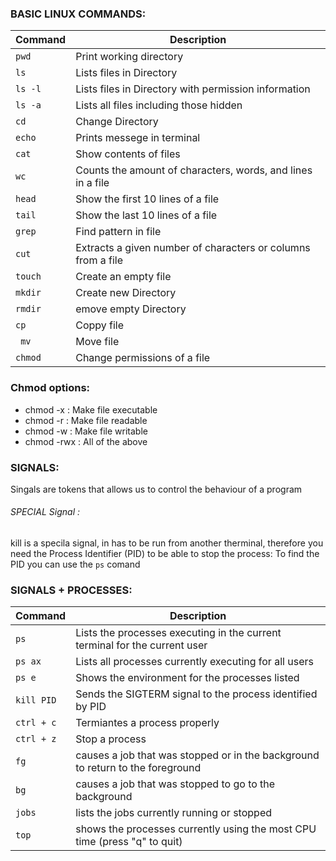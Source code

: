 ### BASIC LINUX COMMANDS:

| Command | Description |
| --- | --- |
| `pwd   `   | Print working directory|
| `ls  `   | Lists files in Directory|
| `ls -l `   | Lists files in Directory with permission information|
| `ls -a`   | Lists all files including those hidden|
| `cd `   | Change Directory|
| ` echo ` | Prints messege in terminal|
| `cat `   | Show contents of files|
| `wc`   | Counts the amount of characters, words, and lines in a file|
| `head` | Show the first 10 lines of a file |
| `tail` | Show the last 10 lines of a file |
| `grep `   | Find pattern in file|
| `cut `   | Extracts a given number of characters or columns from a file|
| `touch `   | Create an empty file|
| `mkdir`   | Create new Directory|
| `rmdir `   | emove empty Directory|
| ` cp   ` | Coppy file |
| ` mv`   | Move file|
| ` chmod  ` | Change permissions of a file |
### Chmod options: 
<ul>
  <li> chmod -x : Make file executable </li>
  <li> chmod -r : Make file readable </li>
  <li> chmod -w : Make file writable  </li>
   <li> chmod -rwx : All of the above  </li>
</ul>





### SIGNALS:
Singals are tokens that allows us to control the behaviour of a program
###### SPECIAL Signal :
kill is a specila signal, in has to be run from another therminal, therefore
you need the Process Identifier (PID) to be able to stop the process:
To find the PID you can use the `ps` comand 

### SIGNALS + PROCESSES:

| Command | Description |
| --- | --- |
| `ps`   | Lists the processes executing in the current terminal for the current user|
| `ps ax`   | Lists all processes currently executing for all users|
| `ps e`   | Shows the environment for the processes listed|
| `kill PID`   | Sends the SIGTERM signal to the process identified by PID|
| `ctrl + c`| Termiantes a process properly|
| `ctrl + z`| Stop a process|
| `fg`   | causes a job that was stopped or in the background to return to the foreground|
| `bg ` |causes a job that was stopped to go to the background|
| `jobs `   |lists the jobs currently running or stopped|
| `top`   |shows the processes currently using the most CPU time (press "q" to quit)|
